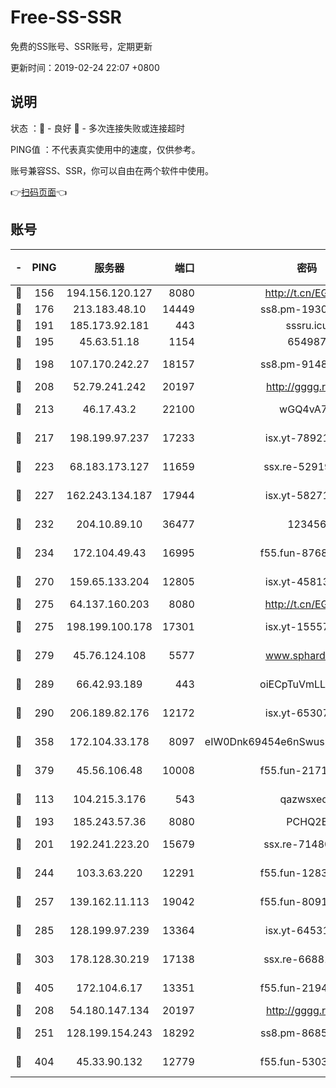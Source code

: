 # Free-SS-SSR

免费的SS账号、SSR账号，定期更新

更新时间：2019-02-24 22:07 +0800

## 说明

状态     ：🙂 - 良好 🙁 - 多次连接失败或连接超时

PING值   ：不代表真实使用中的速度，仅供参考。

账号兼容SS、SSR，你可以自由在两个软件中使用。

👉[扫码页面](https://liesauer.github.io/free-ss-ssr.github.io/)👈

## 账号

|-|PING|服务器|端口|密码|加密方式|区域|
|:----:|:----:|:-----:|-----:|:----:|:----:|:----:|
|🙂|156|194.156.120.127|8080|http://t.cn/EGJIyrl|rc4-md5|RU|
|🙂|176|213.183.48.10|14449|ss8.pm-19302630|rc4-md5|RU|
|🙂|191|185.173.92.181|443|sssru.icu|rc4-md5|RU|
|🙂|195|45.63.51.18|1154|654987|chacha20|US|
|🙂|198|107.170.242.27|18157|ss8.pm-91485344|aes-256-cfb|US|
|🙂|208|52.79.241.242|20197|http://gggg.rocks|chacha20|KR|
|🙂|213|46.17.43.2|22100|wGQ4vA7D|aes-256-gcm|RU|
|🙂|217|198.199.97.237|17233|isx.yt-78921785|aes-256-cfb|US|
|🙂|223|68.183.173.127|11659|ssx.re-52919740|aes-256-cfb|US|
|🙂|227|162.243.134.187|17944|isx.yt-58271425|aes-256-cfb|US|
|🙂|232|204.10.89.10|36477|123456|aes-256-cfb|US|
|🙂|234|172.104.49.43|16995|f55.fun-87684540|aes-256-cfb|SG|
|🙂|270|159.65.133.204|12805|isx.yt-45813634|aes-256-cfb|SG|
|🙂|275|64.137.160.203|8080|http://t.cn/EGJIyrl|rc4-md5|CA|
|🙂|275|198.199.100.178|17301|isx.yt-15557891|aes-256-cfb|US|
|🙂|279|45.76.124.108|5577|www.sphard.com|aes-256-cfb|AU|
|🙂|289|66.42.93.189|443|oiECpTuVmLLxk4Ts|aes-256-cfb|US|
|🙂|290|206.189.82.176|12172|isx.yt-65307149|aes-256-cfb|SG|
|🙂|358|172.104.33.178|8097|eIW0Dnk69454e6nSwuspv9DmS201tQ0D|aes-256-cfb|SG|
|🙂|379|45.56.106.48|10008|f55.fun-21710471|aes-256-cfb|US|
|🙂|113|104.215.3.176|543|qazwsxedc|aes-256-gcm|JP|
|🙂|193|185.243.57.36|8080|PCHQ2E|rc4-md5|US|
|🙂|201|192.241.223.20|15679|ssx.re-71480022|aes-256-cfb|US|
|🙂|244|103.3.63.220|12291|f55.fun-12834026|aes-256-cfb|SG|
|🙂|257|139.162.11.113|19042|f55.fun-80913463|aes-256-cfb|SG|
|🙂|285|128.199.97.239|13364|isx.yt-64531028|aes-256-cfb|SG|
|🙂|303|178.128.30.219|17138|ssx.re-66881258|aes-256-cfb|SG|
|🙂|405|172.104.6.17|13351|f55.fun-21946143|aes-256-cfb|US|
|🙁|208|54.180.147.134|20197|http://gggg.rocks|chacha20|KR|
|🙁|251|128.199.154.243|18292|ss8.pm-86852078|aes-256-cfb|SG|
|🙁|404|45.33.90.132|12779|f55.fun-53037025|aes-256-cfb|US|
